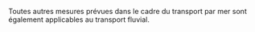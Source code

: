Toutes autres mesures prévues dans le cadre du
transport par mer sont également applicables au transport fluvial.